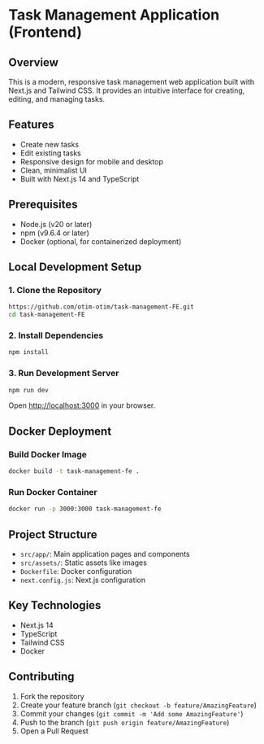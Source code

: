 #  Task Management Application (Frontend)

## Overview
This is a modern, responsive task management web application built with Next.js and Tailwind CSS. It provides an intuitive interface for creating, editing, and managing tasks.

## Features
- Create new tasks
- Edit existing tasks
- Responsive design for mobile and desktop
- Clean, minimalist UI
- Built with Next.js 14 and TypeScript

## Prerequisites
- Node.js (v20 or later)
- npm (v9.6.4 or later)
- Docker (optional, for containerized deployment)

## Local Development Setup

### 1. Clone the Repository
```bash
https://github.com/otim-otim/task-management-FE.git
cd task-management-FE
```

### 2. Install Dependencies
```bash
npm install
```

### 3. Run Development Server
```bash
npm run dev
```
Open [http://localhost:3000](http://localhost:3000) in your browser.

## Docker Deployment

### Build Docker Image
```bash
docker build -t task-management-fe .
```

### Run Docker Container
```bash
docker run -p 3000:3000 task-management-fe
```

## Project Structure
- `src/app/`: Main application pages and components
- `src/assets/`: Static assets like images
- `Dockerfile`: Docker configuration
- `next.config.js`: Next.js configuration

## Key Technologies
- Next.js 14
- TypeScript
- Tailwind CSS
- Docker

## Contributing
1. Fork the repository
2. Create your feature branch (`git checkout -b feature/AmazingFeature`)
3. Commit your changes (`git commit -m 'Add some AmazingFeature'`)
4. Push to the branch (`git push origin feature/AmazingFeature`)
5. Open a Pull Request

